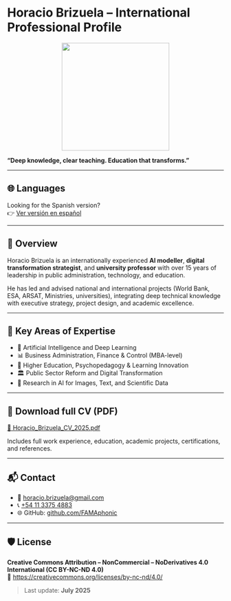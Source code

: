 # Horacio Brizuela – International Professional Profile

<p align="center">
  <img src="./img/horacio-profile.jpg" width="250">
</p>

**“Deep knowledge, clear teaching. Education that transforms.”**

---

## 🌐 Languages  
Looking for the Spanish version?  
👉 [Ver versión en español](https://github.com/FAMAphonic/cv-horacio-brizuela/tree/spanish)

---

## 🧭 Overview

Horacio Brizuela is an internationally experienced **AI modeller**, **digital transformation strategist**, and **university professor** with over 15 years of leadership in public administration, technology, and education.

He has led and advised national and international projects (World Bank, ESA, ARSAT, Ministries, universities), integrating deep technical knowledge with executive strategy, project design, and academic excellence.

---

## 🎯 Key Areas of Expertise

- 🤖 Artificial Intelligence and Deep Learning
- 📊 Business Administration, Finance & Control (MBA-level)
- 🧠 Higher Education, Psychopedagogy & Learning Innovation
- 🏛️ Public Sector Reform and Digital Transformation
- 🔬 Research in AI for Images, Text, and Scientific Data

---

## 📄 Download full CV (PDF)

[📎 Horacio_Brizuela_CV_2025.pdf](./Horacio_Brizuela_CV_2025.pdf)

Includes full work experience, education, academic projects, certifications, and references.

---

## 📬 Contact

- 📧 [horacio.brizuela@gmail.com](mailto:horacio.brizuela@gmail.com)  
- 📞 [+54 11 3375 4883](https://wa.me/541133754883)  
- 🌐 GitHub: [github.com/FAMAphonic](https://github.com/FAMAphonic)

---

## 🛡️ License

**Creative Commons Attribution – NonCommercial – NoDerivatives 4.0 International (CC BY-NC-ND 4.0)**  
🔗 https://creativecommons.org/licenses/by-nc-nd/4.0/

> Last update: **July 2025**
